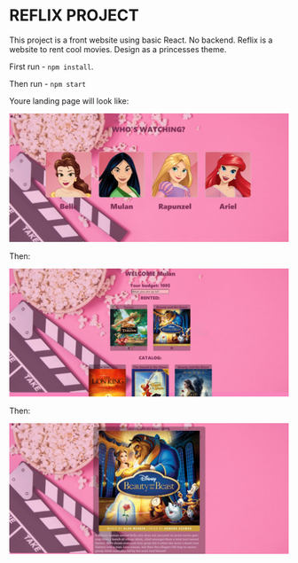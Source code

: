 # REFLIX PROJECT

This project  is a front website using basic React. No backend.
Reflix is a website to rent cool movies. 
Design as a princesses theme.

First run - `npm install`.

Then run - `npm start`

Youre landing page will look like:

![Screenshot](public/HomePaje.jpeg)

Then:

![Screenshot](public/Catalog_page.jpeg)

Then:

![Screenshot](public/Movie_page.jpeg)


